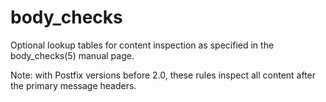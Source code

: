 # body_checks 

 Optional lookup tables for content inspection as specified in
the body_checks(5) manual page.  

 Note: with Postfix versions before 2.0, these rules inspect
all content after the primary message headers. 


